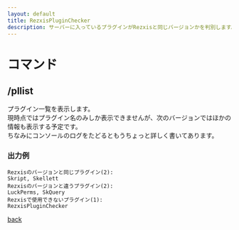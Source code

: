 ```yaml
---
layout: default
title: RezxisPluginChecker
description: サーバーに入っているプラグインがRezxisと同じバージョンかを判別します。
---
```

# コマンド
## /pllist
プラグイン一覧を表示します。  
現時点ではプラグイン名のみしか表示できませんが、次のバージョンではほかの情報も表示する予定です。  
ちなみにコンソールのログをたどるともうちょっと詳しく書いてあります。
### 出力例
```
Rezxisのバージョンと同じプラグイン(2):
Skript, Skellett
Rezxisのバージョンと違うプラグイン(2):
LuckPerms, SkQuery
Rezxisで使用できないプラグイン(1):
RezxisPluginChecker
```


[back](./)
